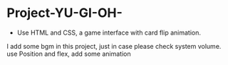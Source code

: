 # Project-YU-GI-OH-
* Use HTML and CSS, a game interface with card flip animation.


I add some bgm in this project, just in case please check system volume.
use Position and flex, add some animation
